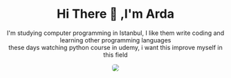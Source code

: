 <div align="center">
  <h1>Hi There 👋 ,I'm Arda</h1>
    <div>
      <p>
        I'm studying computer programming in Istanbul, I like them write coding and learning other programming languages<br>these days watching python course in udemy, i want this improve myself in this field
      </p>
      <p>
        <img src="https://img.shields.io/badge/python-3670A0?style=for-the-badge&logo=python&logoColor=ffdd54" style="border-radius:5px">
    </div>
</div>
